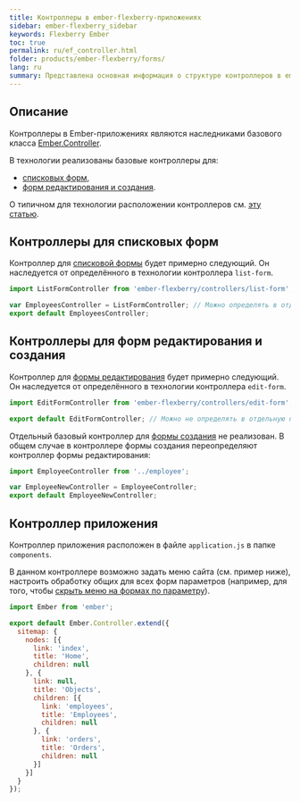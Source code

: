 ```yaml
---
title: Контроллеры в ember-flexberry-приложениях
sidebar: ember-flexberry_sidebar
keywords: Flexberry Ember
toc: true
permalink: ru/ef_controller.html
folder: products/ember-flexberry/forms/
lang: ru
summary: Представлена основная информация о структуре контроллеров в ember-flexberry-приложениях.
---
```


## Описание

Контроллеры в Ember-приложениях являются наследниками базового класса [Ember.Controller](http://emberjs.com/api/classes/Ember.Controller.html).

В технологии реализованы базовые контроллеры для:

* [списковых форм](ef_forms.html),
* [форм редактирования и создания](ef_edit-form.html).

О типичном для технологии расположении контроллеров см. [эту статью](ef_router.html).

## Контроллеры для списковых форм
Контроллер для [списковой формы](ef_forms.html) будет примерно следующий. Он наследуется от определённого в технологии контроллера `list-form`. 

```javascript
import ListFormController from 'ember-flexberry/controllers/list-form';

var EmployeesController = ListFormController; // Можно определять в отдельную переменную.
export default EmployeesController;
```

## Контроллеры для форм редактирования и создания
Контроллер для [формы редактирования](ef_edit-form.html) будет примерно следующий. Он наследуется от определённого в технологии контроллера `edit-form`. 

```javascript
import EditFormController from 'ember-flexberry/controllers/edit-form';

export default EditFormController; // Можно не определять в отдельную переменную.
```

Отдельный базовый контроллер для [формы создания](ef_edit-form.html) не реализован. В общем случае в контроллере формы создания переопределяют контроллер формы редактирования:

```javascript
import EmployeeController from '../employee';

var EmployeeNewController = EmployeeController;
export default EmployeeNewController;
```

## Контроллер приложения
Контроллер приложения расположен в файле `application.js` в папке `components`.

В данном контроллере возможно задать меню сайта (см. пример ниже), настроить обработку общих для всех форм параметров (например, для того, чтобы [скрыть меню на формах по параметру](ef_show-ember-form-in-frame.html)).

```javascript
import Ember from 'ember';

export default Ember.Controller.extend({
  sitemap: {
    nodes: [{
      link: 'index',
      title: 'Home',
      children: null
    }, {
      link: null,
      title: 'Objects',
      children: [{
        link: 'employees',
        title: 'Employees',
        children: null
      }, {
        link: 'orders',
        title: 'Orders',
        children: null
      }]
    }]
  }
});
```
